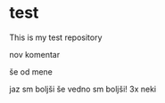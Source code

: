 # test
This is my test repository


nov komentar

še od mene


jaz sm boljši
še vedno sm boljši!
3x neki